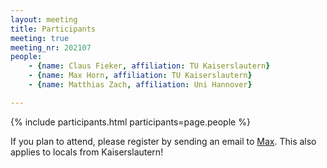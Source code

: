 ```yaml
---
layout: meeting
title: Participants
meeting: true
meeting_nr: 202107
people:
    - {name: Claus Fieker, affiliation: TU Kaiserslautern}
    - {name: Max Horn, affiliation: TU Kaiserslautern}
    - {name: Matthias Zach, affiliation: Uni Hannover}

---
```


{% include participants.html participants=page.people %}

If you plan to attend, please register by sending an email
to [Max](mailto:horn@mathematik.uni-kl.de).
This also applies to locals from Kaiserslautern!
